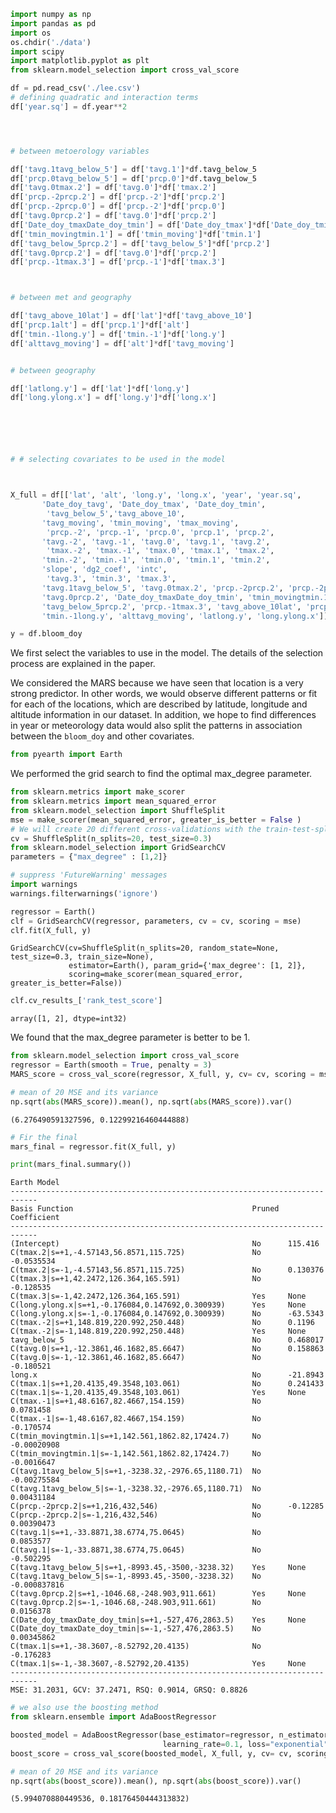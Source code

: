 ```python
import numpy as np
import pandas as pd
import os
os.chdir('./data')
import scipy
import matplotlib.pyplot as plt
from sklearn.model_selection import cross_val_score

df = pd.read_csv('./lee.csv')
# defining quadratic and interaction terms
df['year.sq'] = df.year**2




# between metoerology variables

df['tavg.1tavg_below_5'] = df['tavg.1']*df.tavg_below_5 
df['prcp.0tavg_below_5'] = df['prcp.0']*df.tavg_below_5
df['tavg.0tmax.2'] = df['tavg.0']*df['tmax.2'] 
df['prcp.-2prcp.2'] = df['prcp.-2']*df['prcp.2']
df['prcp.-2prcp.0'] = df['prcp.-2']*df['prcp.0']
df['tavg.0prcp.2'] = df['tavg.0']*df['prcp.2']
df['Date_doy_tmaxDate_doy_tmin'] = df['Date_doy_tmax']*df['Date_doy_tmin']
df['tmin_movingtmin.1'] = df['tmin_moving']*df['tmin.1']
df['tavg_below_5prcp.2'] = df['tavg_below_5']*df['prcp.2']
df['tavg.0prcp.2'] = df['tavg.0']*df['prcp.2']
df['prcp.-1tmax.3'] = df['prcp.-1']*df['tmax.3']



# between met and geography

df['tavg_above_10lat'] = df['lat']*df['tavg_above_10']
df['prcp.1alt'] = df['prcp.1']*df['alt']
df['tmin.-1long.y'] = df['tmin.-1']*df['long.y']
df['alttavg_moving'] = df['alt']*df['tavg_moving']


# between geography

df['latlong.y'] = df['lat']*df['long.y']
df['long.ylong.x'] = df['long.y']*df['long.x']






# # selecting covariates to be used in the model



X_full = df[['lat', 'alt', 'long.y', 'long.x', 'year', 'year.sq',
       'Date_doy_tavg', 'Date_doy_tmax', 'Date_doy_tmin', 
        'tavg_below_5','tavg_above_10', 
       'tavg_moving', 'tmin_moving', 'tmax_moving', 
        'prcp.-2', 'prcp.-1', 'prcp.0', 'prcp.1', 'prcp.2', 
       'tavg.-2', 'tavg.-1', 'tavg.0', 'tavg.1', 'tavg.2', 
        'tmax.-2', 'tmax.-1', 'tmax.0', 'tmax.1', 'tmax.2',
       'tmin.-2', 'tmin.-1', 'tmin.0', 'tmin.1', 'tmin.2', 
       'slope', 'dg2_coef', 'intc', 
        'tavg.3', 'tmin.3', 'tmax.3', 
       'tavg.1tavg_below_5', 'tavg.0tmax.2', 'prcp.-2prcp.2', 'prcp.-2prcp.0',
       'tavg.0prcp.2', 'Date_doy_tmaxDate_doy_tmin', 'tmin_movingtmin.1',
       'tavg_below_5prcp.2', 'prcp.-1tmax.3', 'tavg_above_10lat', 'prcp.1alt',
       'tmin.-1long.y', 'alttavg_moving', 'latlong.y', 'long.ylong.x']]

y = df.bloom_doy

```

We first select the variables to use in the model. The details of the selection process are explained in the paper.

We considered the MARS because we have seen that location is a very strong predictor. In other words, we would observe different patterns or fit for each of the locations, which are described by latitude, longitude and altitude information in our dataset. In addition, we hope to find differences in year or meteorology data would also split the patterns in association between the `bloom_doy` and other covariates.


```python
from pyearth import Earth
```

We performed the grid search to find the optimal max_degree parameter.


```python
from sklearn.metrics import make_scorer
from sklearn.metrics import mean_squared_error
from sklearn.model_selection import ShuffleSplit
mse = make_scorer(mean_squared_error, greater_is_better = False )
# We will create 20 different cross-validations with the train-test-split-ratio at 7 to 3.
cv = ShuffleSplit(n_splits=20, test_size=0.3)
from sklearn.model_selection import GridSearchCV
parameters = {"max_degree" : [1,2]}
```


```python
# suppress 'FutureWarning' messages
import warnings
warnings.filterwarnings('ignore')
```


```python
regressor = Earth()
clf = GridSearchCV(regressor, parameters, cv = cv, scoring = mse)
clf.fit(X_full, y)
```




    GridSearchCV(cv=ShuffleSplit(n_splits=20, random_state=None, test_size=0.3, train_size=None),
                 estimator=Earth(), param_grid={'max_degree': [1, 2]},
                 scoring=make_scorer(mean_squared_error, greater_is_better=False))




```python
clf.cv_results_['rank_test_score']
```




    array([1, 2], dtype=int32)



We found that the max_degree parameter is better to be 1.


```python
from sklearn.model_selection import cross_val_score
regressor = Earth(smooth = True, penalty = 3)
MARS_score = cross_val_score(regressor, X_full, y, cv= cv, scoring = mse)
```


```python
# mean of 20 MSE and its variance
np.sqrt(abs(MARS_score)).mean(), np.sqrt(abs(MARS_score)).var()
```




    (6.276490591327596, 0.12299216460444888)




```python
# Fir the final 
mars_final = regressor.fit(X_full, y)
```


```python
print(mars_final.summary())
```

    Earth Model
    ----------------------------------------------------------------------------
    Basis Function                                        Pruned  Coefficient   
    ----------------------------------------------------------------------------
    (Intercept)                                           No      115.416       
    C(tmax.2|s=+1,-4.57143,56.8571,115.725)               No      -0.0535534    
    C(tmax.2|s=-1,-4.57143,56.8571,115.725)               No      0.130376      
    C(tmax.3|s=+1,42.2472,126.364,165.591)                No      -0.128535     
    C(tmax.3|s=-1,42.2472,126.364,165.591)                Yes     None          
    C(long.ylong.x|s=+1,-0.176084,0.147692,0.300939)      Yes     None          
    C(long.ylong.x|s=-1,-0.176084,0.147692,0.300939)      No      -63.5343      
    C(tmax.-2|s=+1,148.819,220.992,250.448)               No      0.1196        
    C(tmax.-2|s=-1,148.819,220.992,250.448)               Yes     None          
    tavg_below_5                                          No      0.468017      
    C(tavg.0|s=+1,-12.3861,46.1682,85.6647)               No      0.158863      
    C(tavg.0|s=-1,-12.3861,46.1682,85.6647)               No      -0.180521     
    long.x                                                No      -21.8943      
    C(tmax.1|s=+1,20.4135,49.3548,103.061)                No      0.241433      
    C(tmax.1|s=-1,20.4135,49.3548,103.061)                Yes     None          
    C(tmax.-1|s=+1,48.6167,82.4667,154.159)               No      0.0781458     
    C(tmax.-1|s=-1,48.6167,82.4667,154.159)               No      -0.170574     
    C(tmin_movingtmin.1|s=+1,142.561,1862.82,17424.7)     No      -0.00020908   
    C(tmin_movingtmin.1|s=-1,142.561,1862.82,17424.7)     No      -0.0016647    
    C(tavg.1tavg_below_5|s=+1,-3238.32,-2976.65,1180.71)  No      -0.00275584   
    C(tavg.1tavg_below_5|s=-1,-3238.32,-2976.65,1180.71)  No      0.00431184    
    C(prcp.-2prcp.2|s=+1,216,432,546)                     No      -0.12285      
    C(prcp.-2prcp.2|s=-1,216,432,546)                     No      0.00390473    
    C(tavg.1|s=+1,-33.8871,38.6774,75.0645)               No      0.0853577     
    C(tavg.1|s=-1,-33.8871,38.6774,75.0645)               No      -0.502295     
    C(tavg.1tavg_below_5|s=+1,-8993.45,-3500,-3238.32)    Yes     None          
    C(tavg.1tavg_below_5|s=-1,-8993.45,-3500,-3238.32)    No      -0.000837816  
    C(tavg.0prcp.2|s=+1,-1046.68,-248.903,911.661)        Yes     None          
    C(tavg.0prcp.2|s=-1,-1046.68,-248.903,911.661)        No      0.0156378     
    C(Date_doy_tmaxDate_doy_tmin|s=+1,-527,476,2863.5)    Yes     None          
    C(Date_doy_tmaxDate_doy_tmin|s=-1,-527,476,2863.5)    No      0.00345862    
    C(tmax.1|s=+1,-38.3607,-8.52792,20.4135)              No      -0.176283     
    C(tmax.1|s=-1,-38.3607,-8.52792,20.4135)              Yes     None          
    ----------------------------------------------------------------------------
    MSE: 31.2031, GCV: 37.2471, RSQ: 0.9014, GRSQ: 0.8826



```python
# we also use the boosting method
from sklearn.ensemble import AdaBoostRegressor

boosted_model = AdaBoostRegressor(base_estimator=regressor, n_estimators=25,
                                  learning_rate=0.1, loss="exponential")
boost_score = cross_val_score(boosted_model, X_full, y, cv= cv, scoring = mse)
```


```python
# mean of 20 MSE and its variance
np.sqrt(abs(boost_score)).mean(), np.sqrt(abs(boost_score)).var()
```




    (5.994070880449536, 0.18176450444313832)


